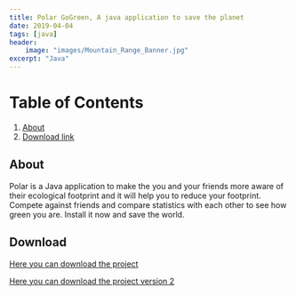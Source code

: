 ```yaml
---
title: Polar GoGreen, A java application to save the planet
date: 2019-04-04
tags: [java]
header:
    image: "images/Mountain_Range_Banner.jpg"
excerpt: "Java"
---
```


# Table of Contents

1. [About](#About)
2. [Download link](#Download)

## About
Polar is a Java application to make the you and your friends more aware of their ecological footprint and it will help you to reduce your footprint. Compete against friends and compare statistics with each other to see how green you are. Install it now and save the world.

## Download
[Here you can download the project]({{https://imnublet.github.io}}/download/clientmac.jar)

[Here you can download the project version 2]({{https://imnublet.github.io}}/download/clientv2.jar)


